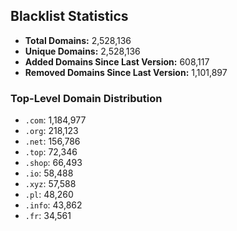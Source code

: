 ## Blacklist Statistics

- **Total Domains:** 2,528,136
- **Unique Domains:** 2,528,136
- **Added Domains Since Last Version:** 608,117
- **Removed Domains Since Last Version:** 1,101,897

### Top-Level Domain Distribution

-  `.com`: 1,184,977
-  `.org`: 218,123
-  `.net`: 156,786
-  `.top`: 72,346
-  `.shop`: 66,493
-  `.io`: 58,488
-  `.xyz`: 57,588
-  `.pl`: 48,260
-  `.info`: 43,862
-  `.fr`: 34,561
